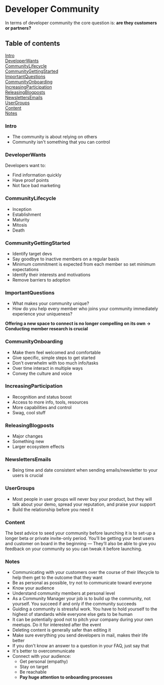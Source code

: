# Developer Community

In terms of developer community the core question is: **are they customers or partners?**

## Table of contents

[Intro](#intro)<br>
[DeveloperWants](#developerwants)<br>
[CommunityLifecycle](#communitylifecycle)<br>
[CommunityGettingStarted](#communitygettingstarted)<br>
[ImportantQuestions](#importantquestions)<br>
[CommunityOnboarding](#communityonboarding)<br>
[IncreasingParticipation](#increasingparticipation)<br>
[ReleasingBlogposts](#releasingblogposts)<br>
[NewslettersEmails](#newslettersemails)<br>
[UserGroups](#usergroups)<br>
[Content](#content)<br>
[Notes](#notes)<br>

### Intro

- The community is about relying on others
- Community isn't something that you can control

### DeveloperWants

Developers want to:

- Find information quickly
- Have proof points
- Not face bad marketing

### CommunityLifecycle

- Inception
- Establishment
- Maturity
- Mitosis
- Death

### CommunityGettingStarted

- Identify target devs
- Say goodbye to inactive members on a regular basis
- Minimum commitment is expected from each member so set minimum expectations
- Identify their interests and motivations
- Remove barriers to adoption

### ImportantQuestions

- What makes your community unique?
- How do you help every member who joins your community immediately experience your uniqueness?

**Offering a new space to connect is no longer compelling on its own -> Conducting member research is crucial**

### CommunityOnboarding

- Make them feel welcomed and comfortable
- Give specific, simple steps to get started
- Don't overwhelm with too much info/tasks
- Over time interact in multiple ways
- Convey the culture and voice

### IncreasingParticipation

- Recognition and status boost
- Access to more info, tools, resources
- More capabilities and control
- Swag, cool stuff

### ReleasingBlogposts

- Major changes
- Something new
- Larger ecosystem effects

### NewslettersEmails

- Being time and date consistent when sending emails/newsletter to your users is crucial

### UserGroups

- Most people in user groups will never buy your product, but they will talk about your demo, spread your reputation, and praise your support
- Build the relationship before you need it

### Content

The best advice to seed your community before launching it is to set-up a longer beta or private invite-only period. You’ll be getting your best users and customer on board in the beginning — They’ll also be able to give you feedback on your community so you can tweak it before launching.

### Notes

- Communicating with your customers over the course of their lifecycle to help them get to the outcome that they want
- Be as personal as possible, try not to communicate toward everyone
- Know your audience
- Understand community members at personal level
- As a Community Manager your job is to build up the community, not yourself. You succeed if and only if the community succeeds
- Guiding a community is stressful work. You have to hold yourself to the highest of standards while everyone else gets to be human
- It can be potentially good not to pitch your company during your own meetups. Do it for interested after the event
- Deleting content is generally safer than editing it
- Make sure everything you send developers in mail, makes their life better
- If you don't know an answer to a question in your FAQ, just say that
- It's better to overcommunicate
- Connect with your audience:
    - Get personal (empathy)
    - Stay on target
    - Be reachable
    - **Pay huge attention to onboarding processes**
